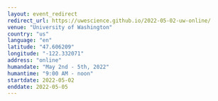 ```yaml
---
layout: event_redirect
redirect_url: https://uwescience.github.io/2022-05-02-uw-online/
venue: "University of Washington"
country: "us"
language: "en"
latitude: "47.606209"
longitude: "-122.332071"
address: "online"
humandate: "May 2nd - 5th, 2022"
humantime: "9:00 AM - noon"
startdate: 2022-05-02
enddate: 2022-05-05
---
```

